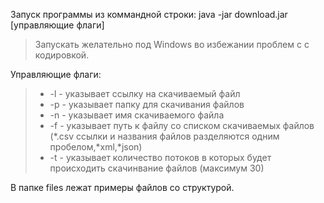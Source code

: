 Запуск программы из коммандной строки: java -jar download.jar [управляющие флаги]
>Запускать желательно под Windows во избежании проблем с с кодировкой.

Управляющие флаги:
>* -l - указывает ссылку на скачиваемый файл
>* -p - указывает папку для скачивания файлов
>* -n - указывает имя скачиваемого файла
>* -f - указывает путь к файлу со списком скачиваемых файлов (*.csv ссылки и названия файлов разделяются одним пробелом,*xml,*json)
>* -t - указывает количество потоков в которых будет происходить скачинвание файлов (максимум 30)

В папке files лежат примеры файлов со структурой.

